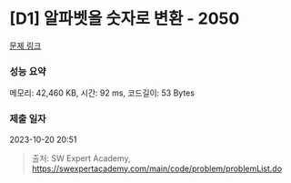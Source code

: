 # [D1] 알파벳을 숫자로 변환 - 2050 

[문제 링크](https://swexpertacademy.com/main/code/problem/problemDetail.do?contestProbId=AV5QLGxKAzQDFAUq) 

### 성능 요약

메모리: 42,460 KB, 시간: 92 ms, 코드길이: 53 Bytes

### 제출 일자

2023-10-20 20:51



> 출처: SW Expert Academy, https://swexpertacademy.com/main/code/problem/problemList.do